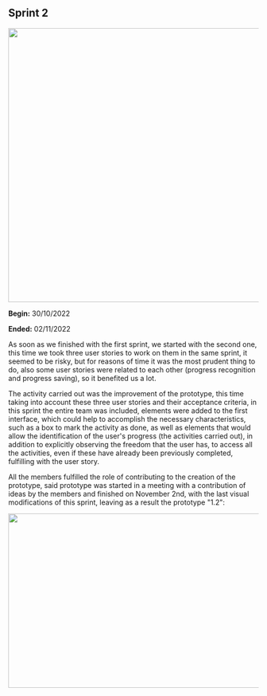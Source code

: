 ## Sprint 2

<img src="https://github.com/RaptorRush135/Fundamentos-LIS/blob/Russel-Adrian-Bonilla-Pech-Entrega-1/Artifacts/sprint2.png" width="950" height="550"/>

**Begin:** 30/10/2022 

**Ended:** 02/11/2022 

As soon as we finished with the first sprint, we started with the second one, this time we took three user stories to work on them in the same sprint, it seemed to be risky, but for reasons of time it was the most prudent thing to do, also some user stories were related to each other (progress recognition and progress saving), so it benefited us a lot.

The activity carried out was the improvement of the prototype, this time taking into account these three user stories and their acceptance criteria, in this sprint the entire team was included, elements were added to the first interface, which could help to accomplish the necessary characteristics, such as a box to mark the activity as done, as well as elements that would allow the identification of the user's progress (the activities carried out), in addition to explicitly observing the freedom that the user has, to access all the activities, even if these have already been previously completed, fulfilling with the user story.

All the members fulfilled the role of contributing to the creation of the prototype, said prototype was started in a meeting with a contribution of ideas by the members and finished on November 2nd, with the last visual modifications of this sprint, leaving as a result the prototype "1.2":


<img src="https://github.com/RaptorRush135/Fundamentos-LIS/blob/Russel-Adrian-Bonilla-Pech-Entrega-1/Artifacts/Prototype1.2.png" width="650" height="350"/>
